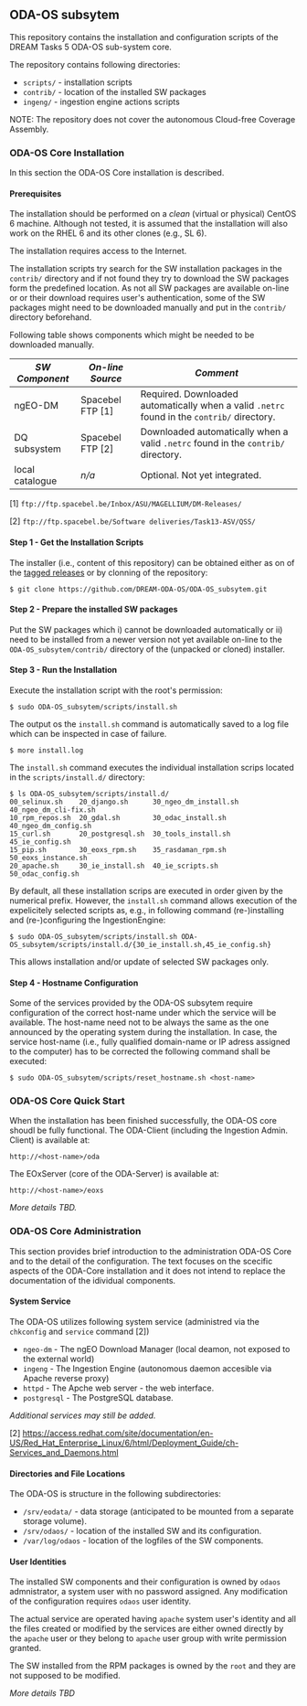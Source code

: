 ODA-OS subsytem
---------------

This repository contains the installation and configuration scripts of the
DREAM Tasks 5 ODA-OS sub-system core. 

The repository contains following directories:

-  `scripts/` - installation scripts 
-  `contrib/` - location of the installed SW packages 
-  `ingeng/`  - ingestion engine actions scripts  

NOTE: The repository does not cover the autonomous Cloud-free Coverage
Assembly.

### ODA-OS Core Installation

In this section the ODA-OS Core installation is described. 

#### Prerequisites

The installation should be performed on a *clean* (virtual or physical) 
CentOS 6 machine. Although not tested, it is assumed that the installation 
will also work on the RHEL 6 and its other clones (e.g., SL 6).

The installation requires access to the Internet. 

The installation scripts try search for the SW installation packages in the
`contrib/` directory and if not found they try to download the SW packages
form the predefined location. As not all SW packages are available on-line or
or their download requires user's authentication, some of the SW packages might 
need to be downloaded manually and put in the `contrib/` directory beforehand.

Following table shows components which might be needed to be downloaded
manually. 

*SW Component* | *On-line Source* | *Comment*
--- | --- | --- 
ngEO-DM | Spacebel FTP [1] | Required. Downloaded automatically when a valid `.netrc` found in the `contrib/` directory.
DQ subsystem | Spacebel FTP [2] | Downloaded automatically when a valid `.netrc` found in the `contrib/` directory.
local catalogue | *n/a* | Optional. Not yet integrated. 
[1] `ftp://ftp.spacebel.be/Inbox/ASU/MAGELLIUM/DM-Releases/`

[2] `ftp://ftp.spacebel.be/Software deliveries/Task13-ASV/QSS/`
#### Step 1 - Get the Installation Scripts

The installer (i.e., content of this repository) can be obtained
either as on of the [tagged releases](https://github.com/DREAM-ODA-OS/ODA-OS_subsytem/releases)
or by clonning of the repository:

```
$ git clone https://github.com/DREAM-ODA-OS/ODA-OS_subsytem.git
```

#### Step 2 - Prepare the installed SW packages

Put the SW packages which i) cannot be downloaded automatically or ii) need to
be installed from a newer version not yet available on-line to the
`ODA-OS_subsytem/contrib/` directory of the (unpacked or cloned) installer.

#### Step 3 - Run the Installation

Execute the installation script with the root's permission:

```
$ sudo ODA-OS_subsytem/scripts/install.sh
```

The output os the `install.sh` command is automatically saved to a log file
which can be inspected in case of failure.

```
$ more install.log
```

The `install.sh` command executes the individual installation scrips 
located in the `scripts/install.d/` directory: 

```
$ ls ODA-OS_subsytem/scripts/install.d/ 
00_selinux.sh    20_django.sh      30_ngeo_dm_install.sh  40_ngeo_dm_cli-fix.sh
10_rpm_repos.sh  20_gdal.sh        30_odac_install.sh     40_ngeo_dm_config.sh
15_curl.sh       20_postgresql.sh  30_tools_install.sh    45_ie_config.sh
15_pip.sh        30_eoxs_rpm.sh    35_rasdaman_rpm.sh     50_eoxs_instance.sh
20_apache.sh     30_ie_install.sh  40_ie_scripts.sh       50_odac_config.sh
```

By default, all these installation scrips are executed in order given by the 
numerical prefix. However, the `install.sh` command allows execution of 
the expelicitely selected scripts as, e.g., in following command (re-)installing
and (re-)configuring the IngestionEngine:

```
$ sudo ODA-OS_subsytem/scripts/install.sh ODA-OS_subsytem/scripts/install.d/{30_ie_install.sh,45_ie_config.sh}
```

This allows installation and/or update of selected SW packages only. 


#### Step 4 - Hostname Configuration

Some of the services provided by the ODA-OS subsytem require configuration of
the correct host-name under which the service will be available. The host-name
need not to be always the same as the one announced by the operating system
during the installation. In case, the service host-name (i.e., fully qualified
domain-name or IP adress assigned to the computer) has to be corrected the
following command shall be executed:

```
$ sudo ODA-OS_subsytem/scripts/reset_hostname.sh <host-name>
```

### ODA-OS Core Quick Start 

When the installation has been finished successfully, the ODA-OS core shoudl be
fully functional. The ODA-Client (including the Ingestion Admin. Client) is
available at:

```
http://<host-name>/oda
```

The EOxServer (core of the ODA-Server) is available at:

```
http://<host-name>/eoxs
```

*More details TBD.*


### ODA-OS Core Administration

This section provides brief introduction to the administration ODA-OS Core and
to the detail of the configuration. The text focuses on the scecific aspects of
the ODA-Core installation and it does not intend to replace the documentation
of the idividual components.

#### System Service

The ODA-OS utilizes following system service (administred via the `chkconfig`
and `service` command [2])

-  `ngeo-dm` - The ngEO Download Manager (local deamon, not exposed to the external world)
-  `ingeng`  - The Ingestion Engine (autonomous daemon accesible via Apache reverse proxy)  
-  `httpd`   - The Apche web server - the web interface. 
-  `postgresql` - The PostgreSQL database. 

*Additional services may still be added.*

[2] https://access.redhat.com/site/documentation/en-US/Red_Hat_Enterprise_Linux/6/html/Deployment_Guide/ch-Services_and_Daemons.html


#### Directories and File Locations 

The ODA-OS is structure in the following subdirectories:
-  `/srv/eodata/` - data storage (anticipated to be mounted from a separate storage volume). 
-  `/srv/odaos/` - location of the installed SW and its configuration.
-  `/var/log/odaos` - location of the logfiles of the SW components. 

#### User Identities 

The installed SW components and their configuration is owned by `odaos`
admnistrator, a system user with no password assigned. Any modification of the
configuration requires `odaos` user identity. 

The actual service are operated having `apache` system user's identity and all
the files created or modified by the services are either owned directly by the
`apache` user or they belong to `apache` user group with write permission
granted.

The SW installed from the RPM packages is owned by the `root` and they are not
supposed to be modified.

*More details TBD*

